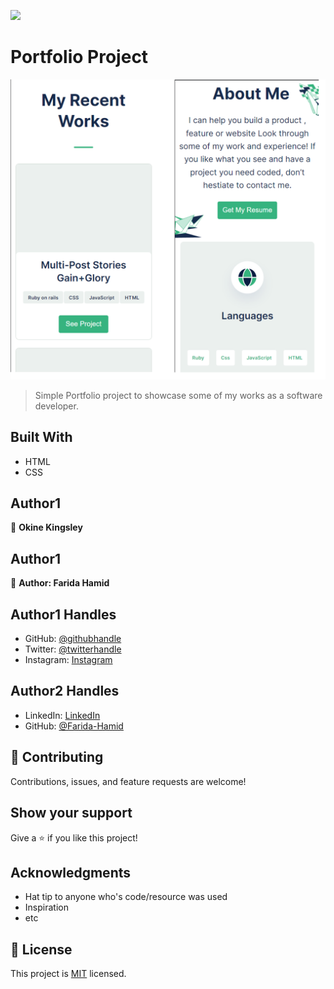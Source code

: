 ![](https://img.shields.io/badge/Microverse-blueviolet)

# Portfolio Project

![Screenshot](projects-about-section.png)

> Simple Portfolio project to showcase some of my works as a software developer.

## Built With

- HTML
- CSS

## Author1

👤 **Okine Kingsley**

## Author1
👤 **Author: Farida Hamid**

## Author1 Handles
- GitHub: [@githubhandle](https://github.com/killy10o10)
- Twitter: [@twitterhandle](https://twitter.com/Quami_Killy)
- Instagram: [Instagram](https://www.instagram.com/quami_killy/)


## Author2 Handles
- LinkedIn: [LinkedIn](https://linkedin.com/in/farida-hamid)
- GitHub: [@Farida-Hamid](https://github.com/Farida-Hamid)



## 🤝 Contributing

Contributions, issues, and feature requests are welcome!

## Show your support

Give a ⭐️ if you like this project!

## Acknowledgments

- Hat tip to anyone who's code/resource was used
- Inspiration
- etc

## 📝 License

This project is [MIT](./MIT.md) licensed.
